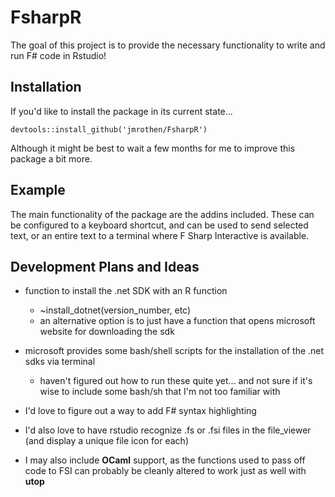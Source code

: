 
# FsharpR

<!-- badges: start -->
<!-- badges: end -->

The goal of this project is to provide the necessary functionality to write and run F# code in Rstudio!

## Installation

If you'd like to install the package in its current state...

```{r}
devtools::install_github('jmrothen/FsharpR')
```

Although it might be best to wait a few months for me to improve this package a bit more.

## Example

The main functionality of the package are the addins included. These can be configured to a keyboard shortcut, and can be used to send selected text, or an entire text to a terminal where F Sharp Interactive is available.

## Development Plans and Ideas

- function to install the .net SDK with an R function
  - ~install_dotnet(version_number, etc)
  - an alternative option is to just have a function that opens microsoft website for downloading the sdk
- microsoft provides some bash/shell scripts for the installation of the .net sdks via terminal
  - haven't figured out how to run these quite yet... and not sure if it's wise to include some bash/sh that I'm not too familiar with
- I'd love to figure out a way to add F# syntax highlighting
- I'd also love to have rstudio recognize .fs or .fsi files in the file_viewer (and display a unique file icon for each)

- I may also include **OCaml** support, as the functions used to pass off code to FSI can probably be cleanly altered to work just as well with **utop**
